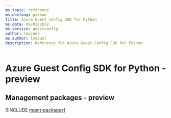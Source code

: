 ```yaml
---
ms.topic: reference
ms.devlang: python
title: Azure Guest Config SDK for Python
ms.data: 08/01/2022
ms.service: guestconfig
author: lmazuel
ms.author: lmazuel
description: Reference for Azure Guest Config SDK for Python
---
```

# Azure Guest Config SDK for Python - preview

## Management packages - preview
[!INCLUDE [mgmt-packages](guest-config-mgmt-index.md)]
